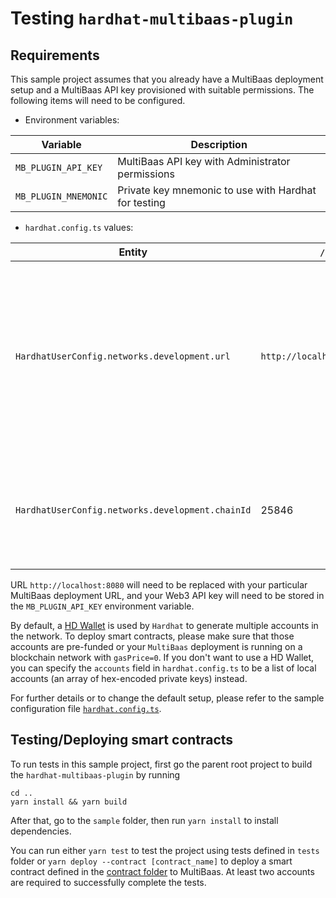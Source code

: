 # Testing `hardhat-multibaas-plugin`

## Requirements

This sample project assumes that you already have a MultiBaas deployment setup and a MultiBaas API key provisioned with suitable permissions. The following items will need to be configured.

- Environment variables:

Variable | Description
----|----
`MB_PLUGIN_API_KEY` | MultiBaas API key with Administrator permissions
`MB_PLUGIN_MNEMONIC` | Private key mnemonic to use with Hardhat for testing

- `hardhat.config.ts` values:

Entity | `/sample` Value | Description
----|----|----
`HardhatUserConfig.networks.development.url` | `http://localhost:8080/web3/${apiKey}` | If using the Curvegrid Test Network, the host part of the URL should match your deployment. If using a 3rd party web3 provider (Infura, etc.), replace the entire URL.
`HardhatUserConfig.networks.development.chainId` | 25846 | 2017072401 for Curvegrid Test Network, otherwise the appropriate Chain ID for your blockchain

URL `http://localhost:8080` will need to be replaced with your particular MultiBaas deployment URL, and your Web3 API key will need to be stored in the `MB_PLUGIN_API_KEY` environment variable.

By default, a [HD Wallet](https://hardhat.org/config/#hd-wallet-config) is used by `Hardhat` to generate multiple accounts in the network. To deploy smart contracts, please make sure that those accounts are pre-funded or your `MultiBaas` deployment is running on a blockchain network with `gasPrice=0`. If you don't want to use a HD Wallet, you can specify the `accounts` field in `hardhat.config.ts` to be a list of local accounts (an array of hex-encoded private keys) instead.

For further details or to change the default setup, please refer to the sample configuration file [`hardhat.config.ts`](./hardhat.config.ts).

## Testing/Deploying smart contracts

To run tests in this sample project, first go the parent root project to build the `hardhat-multibaas-plugin` by running

```shell
cd ..
yarn install && yarn build
```

After that, go to the `sample` folder, then run `yarn install` to install dependencies.

You can run either `yarn test` to test the project using tests defined in `tests` folder or `yarn deploy --contract [contract_name]` to deploy a smart contract defined in the [contract folder](./contracts) to MultiBaas. At least two accounts are required to successfully complete the tests.
